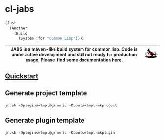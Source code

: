 # cl-jabs
```lisp
(Just
  (Another
    (Build
      (System :for "Common Lisp"))))
```

| JABS is a maven-like build system for common lisp. Code is under active development and still not ready for production usage. Please, find some documentation [here](https://github.com/cl-jabs/cl-jabs/wiki). | ![](https://github.com/cl-jabs/cl-jabs/blob/master/share/images/JABS_128x128.png) |
|---|---|

## [Quickstart](https://github.com/cl-jabs/cl-jabs/wiki/quickstart)

## Generate project template

```jn.sh -Dplugins=tmpl@generic -Dbouts=tmpl-mkproject```

## Generate plugin template

```jn.sh -Dplugins=tmpl@generic -Dbouts=tmpl-mkplugin```
